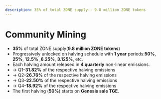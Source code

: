 ```yaml
---
description: 35% of total ZONE supply-- 9.8 million ZONE tokens
---
```


# Community Mining

* **35%** of total ZONE supply\(**9.8 million ZONE tokens**\)
* Progressively unlocked on halving schedule with **1 year** periods:**50%**, **25%**, **12.5%** ,**6.25%**, **3.125%**, etc. 
* Each halving amount released in **4 quarterly** non-linear emissions. 
* → Q1–**31.82%** of the respective halving emissions 
* → Q2–**26.76%** of the respective halving emissions 
* → Q3–**22.50%** of the respective halving emissions 
* → Q4–**18.92%** of the respective halving emissions 
* The first halving \(**50%**\) starts on **Genesis sale TGE**. 





